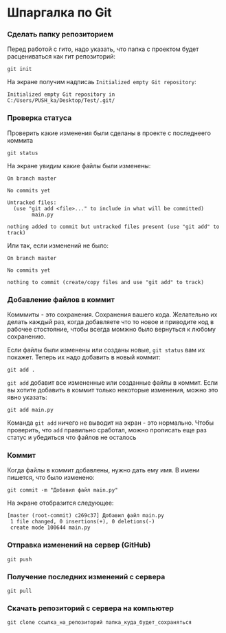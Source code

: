 # Шпаргалка по Git

### Сделать папку репозиторием
Перед работой с гито, надо указать, что папка с проектом будет расцениваться как гит репозиторий:
```
git init
```
На экране получим надписаь `Initialized empty Git repository`:
```
Initialized empty Git repository in C:/Users/PUSH_ka/Desktop/Test/.git/
```


### Проверка статуса
Проверить какие изменения были сделаны в проекте с последнеего коммита
```
git status
```

На экране увидим какие файлы были изменены:
```
On branch master

No commits yet

Untracked files:
  (use "git add <file>..." to include in what will be committed)
        main.py

nothing added to commit but untracked files present (use "git add" to track)
```

Или так, если изменений не было:
```
On branch master

No commits yet

nothing to commit (create/copy files and use "git add" to track)
```

### Добавление файлов в коммит
Комммиты - это сохранения. Сохранения вашего кода. Желательно их делать каждый раз, когда добавляете что то новое и приводите код в рабочее стостояние, чтобы всегда момжно было вернуться к любому сохранению.


Если файлы были изменены или созданы новые, `git status` вам их покажет. Теперь их надо добавить в новый коммит:
```
git add .
```

`git add` добавит все измененные или созданные файлы в коммит. Если вы хотите добавить в коммит только некоторые изменения, можно это явно указать:
```
git add main.py
```
Команда `git add` ничего не выводит на экран - это нормально. Чтобы проверить, что `add` правильно сработал, можно прописать еще раз статус и убедиться что файлов не осталось

### Коммит
Когда файлы в коммит добавлены, нужно дать ему имя. В имени пишется, что было изменено:
```
git commit -m "Добавил файл main.py"
```
На экране отобразится следующее:
```
[master (root-commit) c269c37] Добавил файл main.py
 1 file changed, 0 insertions(+), 0 deletions(-)
 create mode 100644 main.py
```
### Отправка изменений на сервер (GitHub)
```
git push
```

### Получение последних изменений с сервера
```
git pull
```

### Скачать репозиторий с сервера на компьютер
```
git clone ссылка_на_репозиторий папка_куда_будет_сохраняться
```
